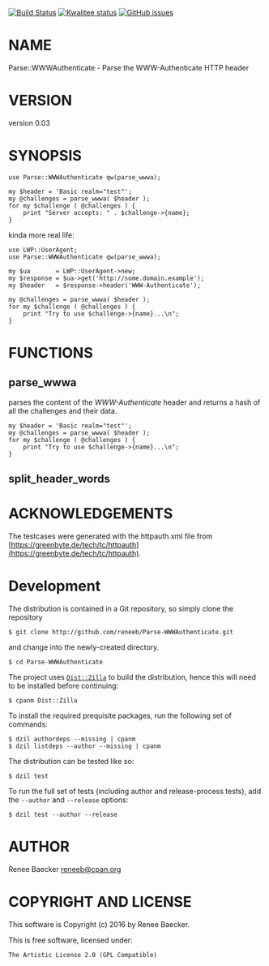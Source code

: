 [![Build Status](https://travis-ci.org/reneeb/Parse-WWWAuthenticate.svg?branch=master)](https://travis-ci.org/reneeb/Parse-WWWAuthenticate)
[![Kwalitee status](http://cpants.cpanauthors.org/dist/Parse-WWWAuthenticate.png)](http://cpants.charsbar.org/dist/overview/Parse-WWWAuthenticate)
[![GitHub issues](https://img.shields.io/github/issues/reneeb/Parse-WWWAuthenticate.svg)](https://github.com/reneeb/Parse-WWWAuthenticate/issues)

# NAME

Parse::WWWAuthenticate - Parse the WWW-Authenticate HTTP header

# VERSION

version 0.03

# SYNOPSIS

    use Parse::WWWAuthenticate qw(parse_wwwa);
    
    my $header = 'Basic realm="test"';
    my @challenges = parse_wwwa( $header );
    for my $challenge ( @challenges ) {
        print "Server accepts: " . $challenge->{name};
    }

kinda more real life:

    use LWP::UserAgent;
    use Parse::WWWAuthenticate qw(parse_wwwa);
    
    my $ua       = LWP::UserAgent->new;
    my $response = $ua->get('http://some.domain.example');
    my $header   = $response->header('WWW-Authenticate');
    
    my @challenges = parse_wwwa( $header );
    for my $challenge ( @challenges ) {
        print "Try to use $challenge->{name}...\n";
    }

# FUNCTIONS

## parse\_wwwa

parses the content of the _WWW-Authenticate_ header and returns a hash of all the challenges and their data.

    my $header = 'Basic realm="test"';
    my @challenges = parse_wwwa( $header );
    for my $challenge ( @challenges ) {
        print "Try to use $challenge->{name}...\n";
    }

## split\_header\_words

# ACKNOWLEDGEMENTS

The testcases were generated with the httpauth.xml file from [https://greenbyte.de/tech/tc/httpauth](https://greenbyte.de/tech/tc/httpauth).



# Development

The distribution is contained in a Git repository, so simply clone the
repository

```
$ git clone http://github.com/reneeb/Parse-WWWAuthenticate.git
```

and change into the newly-created directory.

```
$ cd Parse-WWWAuthenticate
```

The project uses [`Dist::Zilla`](https://metacpan.org/pod/Dist::Zilla) to
build the distribution, hence this will need to be installed before
continuing:

```
$ cpanm Dist::Zilla
```

To install the required prequisite packages, run the following set of
commands:

```
$ dzil authordeps --missing | cpanm
$ dzil listdeps --author --missing | cpanm
```

The distribution can be tested like so:

```
$ dzil test
```

To run the full set of tests (including author and release-process tests),
add the `--author` and `--release` options:

```
$ dzil test --author --release
```

# AUTHOR

Renee Baecker <reneeb@cpan.org>

# COPYRIGHT AND LICENSE

This software is Copyright (c) 2016 by Renee Baecker.

This is free software, licensed under:

    The Artistic License 2.0 (GPL Compatible)

